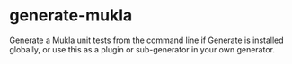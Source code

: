 # generate-mukla
Generate a Mukla unit tests from the command line if Generate is installed globally, or use this as a plugin or sub-generator in your own generator.
